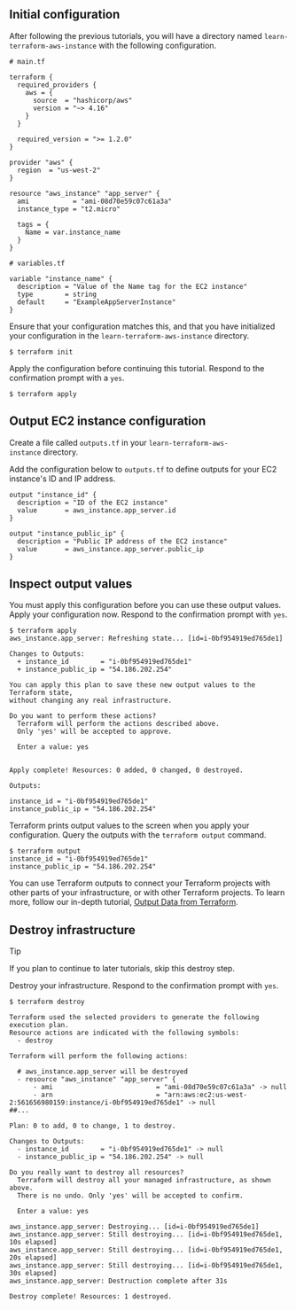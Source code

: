 ## Initial configuration

After following the previous tutorials, you will have a directory named `learn-terraform-aws-instance` with the following configuration.

```
# main.tf

terraform {
  required_providers {
    aws = {
      source  = "hashicorp/aws"
      version = "~> 4.16"
    }
  }

  required_version = ">= 1.2.0"
}

provider "aws" {
  region  = "us-west-2"
}

resource "aws_instance" "app_server" {
  ami           = "ami-08d70e59c07c61a3a"
  instance_type = "t2.micro"

  tags = {
    Name = var.instance_name
  }
}

# variables.tf

variable "instance_name" {
  description = "Value of the Name tag for the EC2 instance"
  type        = string
  default     = "ExampleAppServerInstance"
}
```

Ensure that your configuration matches this, and that you have initialized your configuration in the `learn-terraform-aws-instance` directory.

```
$ terraform init
```

Apply the configuration before continuing this tutorial. Respond to the confirmation prompt with a `yes`.

```
$ terraform apply
```

## Output EC2 instance configuration

Create a file called `outputs.tf` in your `learn-terraform-aws-instance` directory.

Add the configuration below to `outputs.tf` to define outputs for your EC2 instance's ID and IP address.

```
output "instance_id" {
  description = "ID of the EC2 instance"
  value       = aws_instance.app_server.id
}

output "instance_public_ip" {
  description = "Public IP address of the EC2 instance"
  value       = aws_instance.app_server.public_ip
}
```

## Inspect output values

You must apply this configuration before you can use these output values. Apply your configuration now. Respond to the confirmation prompt with `yes`.

```
$ terraform apply
aws_instance.app_server: Refreshing state... [id=i-0bf954919ed765de1]

Changes to Outputs:
  + instance_id        = "i-0bf954919ed765de1"
  + instance_public_ip = "54.186.202.254"

You can apply this plan to save these new output values to the Terraform state,
without changing any real infrastructure.

Do you want to perform these actions?
  Terraform will perform the actions described above.
  Only 'yes' will be accepted to approve.

  Enter a value: yes


Apply complete! Resources: 0 added, 0 changed, 0 destroyed.

Outputs:

instance_id = "i-0bf954919ed765de1"
instance_public_ip = "54.186.202.254"
```

Terraform prints output values to the screen when you apply your configuration. Query the outputs with the `terraform output` command.

```
$ terraform output
instance_id = "i-0bf954919ed765de1"
instance_public_ip = "54.186.202.254"
```

You can use Terraform outputs to connect your Terraform projects with other parts of your infrastructure, or with other Terraform projects. To learn more, follow our in-depth tutorial, [Output Data from Terraform](https://developer.hashicorp.com/terraform/tutorials/configuration-language/outputs).

## Destroy infrastructure

Tip

If you plan to continue to later tutorials, skip this destroy step.

Destroy your infrastructure. Respond to the confirmation prompt with `yes`.

```
$ terraform destroy

Terraform used the selected providers to generate the following execution plan.
Resource actions are indicated with the following symbols:
  - destroy

Terraform will perform the following actions:

  # aws_instance.app_server will be destroyed
  - resource "aws_instance" "app_server" {
      - ami                          = "ami-08d70e59c07c61a3a" -> null
      - arn                          = "arn:aws:ec2:us-west-2:561656980159:instance/i-0bf954919ed765de1" -> null
##...

Plan: 0 to add, 0 to change, 1 to destroy.

Changes to Outputs:
  - instance_id        = "i-0bf954919ed765de1" -> null
  - instance_public_ip = "54.186.202.254" -> null

Do you really want to destroy all resources?
  Terraform will destroy all your managed infrastructure, as shown above.
  There is no undo. Only 'yes' will be accepted to confirm.

  Enter a value: yes

aws_instance.app_server: Destroying... [id=i-0bf954919ed765de1]
aws_instance.app_server: Still destroying... [id=i-0bf954919ed765de1, 10s elapsed]
aws_instance.app_server: Still destroying... [id=i-0bf954919ed765de1, 20s elapsed]
aws_instance.app_server: Still destroying... [id=i-0bf954919ed765de1, 30s elapsed]
aws_instance.app_server: Destruction complete after 31s

Destroy complete! Resources: 1 destroyed.
```